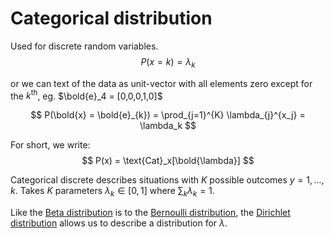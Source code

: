 # Categorical distribution

Used for discrete random variables.
$$
P(x = k) = \lambda_k
$$

or we can text of the data as unit-vector with all elements zero except for the
$k^{\text{th}}$, eg. $\bold{e}_4 = [0,0,0,1,0]$

$$
P(\bold{x} = \bold{e}_{k}) = \prod_{j=1}^{K} \lambda_{j}^{x_j} = \lambda_k
$$

For short, we write:
$$
P(x) = \text{Cat}_x[\bold{\lambda}]
$$

Categorical discrete describes situations with $K$ possible outcomes $y=1,
\ldots, k$.
Takes $K$ parameters $\lambda_k \in [0,1]$ where $\sum_k \lambda_k = 1$.

Like the [Beta distribution](202210091028) is to the [Bernoulli
distribution](202210081016), the [Dirichlet distribution](202210091107) allows us to describe a
distribution for $\lambda$.

